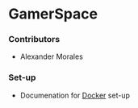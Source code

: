 # GamerSpace
### __Contributors__
 - Alexander Morales
### __Set-up__
- Documenation for [Docker](https://medium.com/@xiaolishen/develop-in-docker-a-node-backend-and-a-react-front-end-talking-to-each-other-5c522156f634) set-up  
